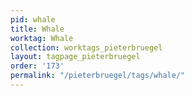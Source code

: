 ```yaml
---
pid: whale
title: Whale
worktag: Whale
collection: worktags_pieterbruegel
layout: tagpage_pieterbruegel
order: '173'
permalink: "/pieterbruegel/tags/whale/"
---
```

